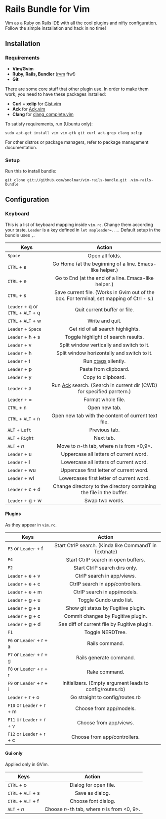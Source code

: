 # Rails Bundle for Vim

Vim as a Ruby on Rails IDE with all the cool plugins and nifty configuration.
Follow the simple installation and hack in no time!

## Installation

### Requirements

* **Vim/Gvim**
* **Ruby, Rails, Bundler** ([rvm](https://rvm.io/rvm/install/) ftw!)
* **Git**

There are some core stuff that other plugin use. In order to make them work, you need to have
these packages installed:

* **Curl + xclip** for [Gist.vim](https://github.com/vim-scripts/Gist.vim)
* **Ack** for [Ack.vim](https://github.com/mileszs/ack.vim)
* **Clang** for [clang_complete.vim](https://github.com/Rip-Rip/clang_complete)

To satisfy requirements, run (Ubuntu only):
```
sudo apt-get install vim vim-gtk git curl ack-grep clang xclip
```
For other distros or package managers, refer to package management documentation.

### Setup

Run this to install bundle:
```
git clone git://github.com/smolnar/vim-rails-bundle.git .vim-rails-bundle
```

## Configuration
### Keyboard

This is a list of keyboard mapping inside `vim.rc`. Change them according your taste.
`Leader` is a key defined in `let mapleader=...`. Default setup in the bundle uses `,`.

| Keys          | Action        |
| ------------- |:-------------:|
| `Space` | Open all folds. |
| `CTRL` + a| Go Home (at the beginning of a line. Emacs-like helper.)|
| `CTRL` + e| Go to End (at the end of a line. Emacs-like helper.)|
| `CTRL` + s| Save current file. (Works in Gvim out of the box. For terminal, set mapping of Ctrl - s.)|
| `Leader` + q or `CTRL` + `ALT` + q| Quit current buffer or file. |
| `CTRL` + `ALT` + w | Write and quit. |
| `Leader` + `Space`| Get rid of all search highlights. |
| `Leader` + h + s| Toggle highlight of search results. |
| `Leader` + v| Split window vertically and switch to it.|
| `Leader` + h| Split window horizontally and switch to it.|
| `Leader` + t| Run [ctags](http://en.wikipedia.org/wiki/Ctags) silently. |
| `Leader` + p| Paste from clipboard.|
| `Leader` + y| Copy to clipboard. |
| `Leader` + a| Run [Ack](http://betterthangrep.com/) search. (Search in current dir (CWD) for specified parrtern.) |
| `Leader` + =| Format whole file. |
| `CTRL` + n | Open new tab. |
| `CTRL` + `ALT` + n| Open new tab with the content of current text file. |
| `ALT` + `Left`| Previous tab. |
| `ALT` + `Right` | Next tab. |
| `ALT` + *n* | Move to *n*-th tab, where n is from <0,9>. |
| `Leader` + u | Uppercase all letters of current word. |
| `Leader` + l | Lowercase all letters of current word. |
| `Leader` + wu| Uppercase first letter of current word.|
| `Leader` + wl| Lowercases first letter of current word.|
| `Leader` + c + d| Change directory to the directory containing the file in the buffer.|
| `Leader` + g + w| Swap two words. |

#### Plugins
As they appear in `vim.rc`.

| Keys          | Action        |
| ------------- |:-------------:|
| `F3` or `Leader` + f | Start CtrlP search. (Kinda like CommandT in Textmate) |
| `F4` | Start CtrlP search in open buffers. |
| `F2` | Start CtrlP search dirs only. |
| `Leader` + e + v | CtrlP search in app/views. |
| `Leader` + e + c | CtrlP search in app/controllers.|
| `Leader` + e + m | CtrlP search in app/models. |
| `Leader` + g + u | Toggle Gundo undo list. |
| `Leader` + g + s | Show git status by Fugitive plugin. |
| `Leader` + g + c | Commit changes by Fugitive plugin. |a
| `Leader` + g + d | See diff of current file by Fugitive plugin. |
| `F1` | Toggle NERDTree. |
| `F6` or `Leader` + r + a | Rails command. |
| `F7` or `Leader` + r + g | Rails generate command. |
| `F8` or `Leader` + r + r | Rake command. |
| `F9` or `Leader` + r + i | Initializers. (Empty argument leads to config/routes.rb) |
| `Leader` + r + o | Go straight to config/routes.rb |
| `F10` or `Leader` + r + m | Choose from app/models. |
| `F11` or `Leader` + r + v | Choose from app/views. |
| `F12` or `Leader` + r + c | Choose from app/controllers. |


#### Gui only
Applied only in GVim.

| Keys          | Action        |
| ------------- |:-------------:|
| `CTRL` + o | Dialog for open file. |
| `CTRL` + `ALT` + s | Save as dialog. |
| `CTRL` + `ALT` + f | Choose font dialog. |
| `ALT` + *n* | Choose *n*-th tab, where *n* is from <0, 9>. |


